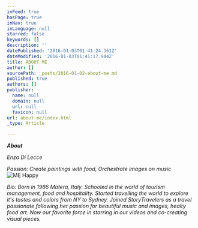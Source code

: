 ```yaml
---
inFeed: true
hasPage: true
inNav: true
inLanguage: null
starred: false
keywords: []
description: ''
datePublished: '2016-01-03T01:41:24.361Z'
dateModified: '2016-01-03T01:41:17.944Z'
title: ABOUT ME
author: []
sourcePath: _posts/2016-01-02-about-me.md
published: true
authors: []
publisher:
  name: null
  domain: null
  url: null
  favicon: null
url: about-me/index.html
_type: Article

---
```

**_About_**

_Enza Di Lecce_

_Passion: Create paintings with food, Orchestrate images on music_
![ME Happy](https://imgflo.herokuapp.com/graph/vahj1ThiexotieMo/8ed23d2b23d676e66bfe4bacdf6db74f/croprotate.jpg?cropheight=1181&cropwidth=2100&degrees=0&input=https%3A%2F%2Fs3-us-west-2.amazonaws.com%2Fthe-grid-img%2Fp%2Ff7f995cb1c09a8b47608e9e08c47057f713556d9.jpg&x=0&y=0)

_Bio: Born in 1986 Matera, Italy. Schooled in the world of tourism management, food and hospitality. Started travelling the world to explore it's tastes and colors from NY to Sydney. Joined StoryTravelers as a travel passionate following her passion for beautiful music and images, healty food art. Now our favorite force in starring in our videos and co-creating visual pieces._